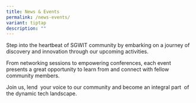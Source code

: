 ```yaml
---
title: News & Events
permalink: /news-events/
variant: tiptap
description: ""
---
```

<p>Step into the heartbeat of SGWIT community by embarking on a journey of
discovery and innovation through our upcoming activities.</p>
<p></p>
<p>From networking sessions to empowering conferences, each event presents
a great opportunity to learn from and connect with fellow community members.</p>
<p>Join us, lend &nbsp;your voice to our community and become an integral
part &nbsp;of the dynamic tech landscape.<strong>&nbsp;</strong>
</p>